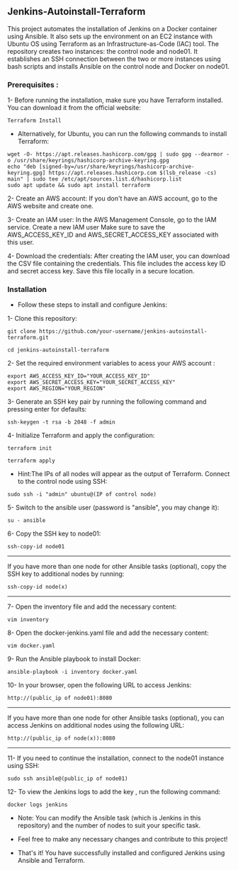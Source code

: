 ## Jenkins-Autoinstall-Terraform
This project automates the installation of Jenkins on a Docker container using Ansible. It also sets up the environment on an EC2 instance with Ubuntu OS using Terraform as an Infrastructure-as-Code (IAC) tool. The repository creates two instances: the control node and node01. It establishes an SSH connection between the two or more instances using bash scripts and installs Ansible on the control node and Docker on node01.

### Prerequisites :
1- Before running the installation, make sure you have Terraform installed. You can download it from the official website: 
```
Terraform Install
```

- Alternatively, for Ubuntu, you can run the following commands to install Terraform:
```
wget -O- https://apt.releases.hashicorp.com/gpg | sudo gpg --dearmor -o /usr/share/keyrings/hashicorp-archive-keyring.gpg
echo "deb [signed-by=/usr/share/keyrings/hashicorp-archive-keyring.gpg] https://apt.releases.hashicorp.com $(lsb_release -cs) main" | sudo tee /etc/apt/sources.list.d/hashicorp.list
sudo apt update && sudo apt install terraform
```
2- Create an AWS account: If you don't have an AWS account, go to the AWS website and create one.

3- Create an IAM user: In the AWS Management Console, go to the IAM service. Create a new IAM user Make sure to save the AWS_ACCESS_KEY_ID and AWS_SECRET_ACCESS_KEY associated with this user.

4- Download the credentials: After creating the IAM user, you can download the CSV file containing the credentials. This file includes the access key ID and secret access key. Save this file locally in a secure location.

### Installation
- Follow these steps to install and configure Jenkins:

1- Clone this repository:
```
git clone https://github.com/your-username/jenkins-autoinstall-terraform.git
```
```
cd jenkins-autoinstall-terraform
```
2- Set the required environment variables to acess your AWS account :
```
export AWS_ACCESS_KEY_ID="YOUR_ACCESS_KEY_ID"
export AWS_SECRET_ACCESS_KEY="YOUR_SECRET_ACCESS_KEY"
export AWS_REGION="YOUR_REGION"
```
3- Generate an SSH key pair by running the following command and pressing enter for defaults:
```
ssh-keygen -t rsa -b 2048 -f admin
```
4- Initialize Terraform and apply the configuration:
```
terraform init
```
```
terraform apply
```
 - Hint:The IPs of all nodes will appear as the output of Terraform. Connect to the control node using SSH:
```
sudo ssh -i "admin" ubuntu@(IP of control node)
```
5- Switch to the ansible user (password is "ansible", you may change it):
```
su - ansible
```
6- Copy the SSH key to node01:
```
ssh-copy-id node01
```
-----------------------------------------------------------------------------------------------------------------
If you have more than one node for other Ansible tasks (optional), copy the SSH key to additional nodes by running:
```
ssh-copy-id node(x)
```
-----------------------------------------------------------------------------------------------------------------
7- Open the inventory file and add the necessary content:
```
vim inventory
```
8- Open the docker-jenkins.yaml file and add the necessary content:
```
vim docker.yaml
```
9- Run the Ansible playbook to install Docker:
```
ansible-playbook -i inventory docker.yaml
```
10- In your browser, open the following URL to access Jenkins:
```
http://(public_ip of node01):8080
```
----------------------------------------------------------------------------------------------------------------------
If you have more than one node for other Ansible tasks (optional), you can access Jenkins on additional nodes using the following URL:
```
http://(public_ip of node(x)):8080
```
----------------------------------------------------------------------------------------------------------------------
11- If you need to continue the installation, connect to the node01 instance using SSH:
```
sudo ssh ansible@(public_ip of node01)
```
12- To view the Jenkins logs to add the key , run the following command:
```
docker logs jenkins
```
- Note: You can modify the Ansible task (which is Jenkins in this repository) and the number of nodes to suit your specific task.

- Feel free to make any necessary changes and contribute to this project!

- That's it! You have successfully installed and configured Jenkins using Ansible and Terraform.
